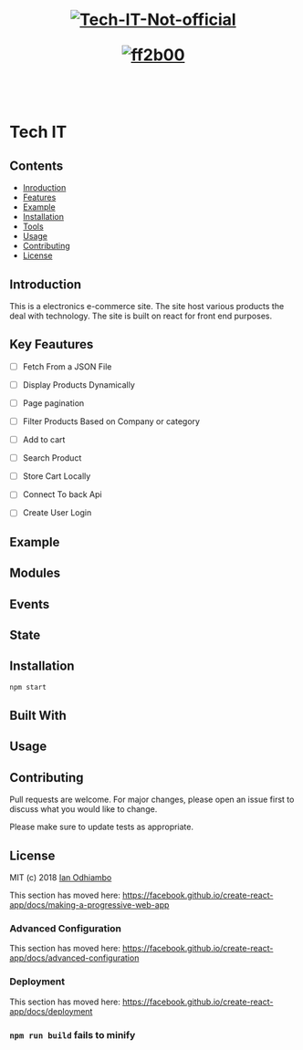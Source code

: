 <h1 align="center">
  <br><a href="https://imgbb.com/"><img src="https://i.ibb.co/kXD9vbw/Tech-IT-Not-official.png" alt="Tech-IT-Not-official" border="0"></a></a>
  <br>
  <p align="center"><a href="https://ibb.co/nrNNrwW"><img src="https://i.ibb.co/PxvvxrS/ff2b00.png" alt="ff2b00" border="0"></a></p>
  <br>
</h1>

# Tech IT

## Contents
- [Inroduction](#Introduction )
- [Features](#Key-Feautures)
- [Example](#Example )
- [Installation](#Installation)
- [Tools](#Built-With)
- [Usage](#Usage)
- [Contributing](#Contributing)
- [License](#License)


## Introduction

This is a electronics e-commerce site. The site host various products the deal with technology. The site is built on react for front end purposes.  


## Key Feautures
- [ ] Fetch From a JSON File 
- [ ] Display Products Dynamically
- [ ] Page pagination  
- [ ] Filter Products Based on Company or category
- [ ] Add to cart
- [ ] Search Product
- [ ] Store Cart Locally 
- [ ] Connect To back Api
- [ ] Create User Login


## Example 

## Modules

## Events 

## State


## Installation

```bash
npm start
```
## Built With


## Usage


## Contributing
Pull requests are welcome. For major changes, please open an issue first to discuss what you would like to change.

Please make sure to update tests as appropriate.

## License
MIT (c) 2018 [Ian Odhiambo](https://github.com/ianodad)

This section has moved here: https://facebook.github.io/create-react-app/docs/making-a-progressive-web-app

### Advanced Configuration

This section has moved here: https://facebook.github.io/create-react-app/docs/advanced-configuration

### Deployment

This section has moved here: https://facebook.github.io/create-react-app/docs/deployment

### `npm run build` fails to minify


